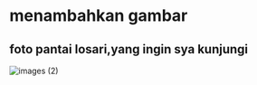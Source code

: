 # menambahkan gambar 

## foto pantai losari,yang ingin sya kunjungi

![images (2)](https://github.com/smk4hebat/ahrull/assets/156273663/72291a5a-0c83-4ee1-ad7b-18016d95a994)
